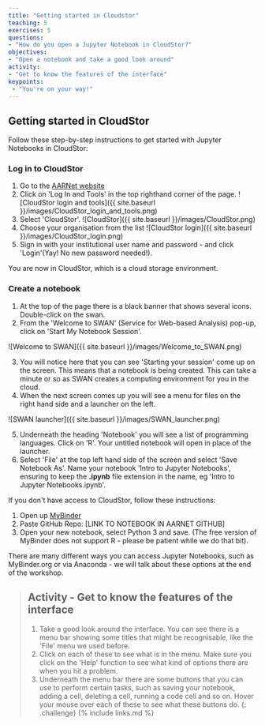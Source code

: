 ```yaml
---
title: "Getting started in Cloudstor"
teaching: 5
exercises: 5
questions:
- "How do you open a Jupyter Notebook in CloudStor?"
objectives:
- "Open a notebook and take a good look around"
activity:
- "Get to know the features of the interface"
keypoints:
 - "You're on your way!"
---
```

## Getting started in CloudStor

Follow these step-by-step instructions to get started with Jupyter Notebooks in CloudStor:

### Log in to CloudStor

1. Go to the [AARNet website](https://www.aarnet.edu.au/)
2. Click on 'Log In and Tools' in the top righthand corner of the page.
![CloudStor login and tools]({{ site.baseurl }}/images/CloudStor_login_and_tools.png)
3. Select 'CloudStor'.
![CloudStor]({{ site.baseurl }}/images/CloudStor.png)
4. Choose your organisation from the list
![CloudStor login]({{ site.baseurl }}/images/CloudStor_login.png)
5. Sign in with your institutional user name and password - and click 'Login'(Yay! No new password needed!).

You are now in CloudStor, which is a cloud storage environment.

### Create a notebook

1. At the top of the page there is a black banner that shows several icons. Double-click on the swan.
2. From the 'Welcome to SWAN' (Service for Web-based Analysis) pop-up, click on 'Start My Notebook Session'.

![Welcome to SWAN]({{ site.baseurl }}/images/Welcome_to_SWAN.png)

3. You will notice here that you can see 'Starting your session' come up on the screen. This means that a notebook is being created. This can take a minute or so as SWAN creates a computing environment for you in the cloud.
4. When the next screen comes up you will see a menu for files on the right hand side and a launcher on the left.

![SWAN launcher]({{ site.baseurl }}/images/SWAN_launcher.png)

5. Underneath the heading 'Notebook' you will see a list of programming languages. Click on 'R'. Your untitled notebook will open in place of the launcher.
6. Select 'File' at the top left hand side of the screen and select 'Save Notebook As'. Name your notebook 'Intro to Jupyter Notebooks', ensuring to keep the **.ipynb** file extension in the name, eg 'Intro to Jupyter Notebooks.ipynb'.

If you don't have access to CloudStor, follow these instructions:

1. Open up [MyBinder](https://mybinder.org/)
2. Paste GitHub Repo: [LINK TO NOTEBOOK IN AARNET GITHUB]
3. Open your new notebook, select Python 3 and save. (The free version of MyBinder does not support R - please be patient while we do that bit).

There are many different ways you can access Jupyter Notebooks, such as MyBinder.org or via Anaconda - we will talk about these options at the end of the workshop.

> ## Activity - Get to know the features of the interface
>
> 1. Take a good look around the interface. You can see there is a menu bar showing some titles that might be recognisable, like the 'File' menu we used before.
> 2. Click on each of these to see what is in the menu. Make sure you click on the 'Help' function to see what kind of options there are when you hit a problem.
> 3. Underneath the menu bar there are some buttons that you can use to perform certain tasks, such as saving your notebook, adding a cell, deleting a cell, running a code cell and so on. Hover your mouse over each of these to see what these buttons do.
{: .challenge}
{% include links.md %}
